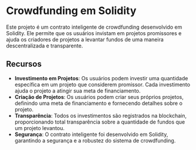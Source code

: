 # Crowdfunding em Solidity

Este projeto é um contrato inteligente de crowdfunding desenvolvido em Solidity. Ele permite que os usuários invistam em projetos promissores e ajuda os criadores de projetos a levantar fundos de uma maneira descentralizada e transparente.

## Recursos

- **Investimento em Projetos**: Os usuários podem investir uma quantidade específica em um projeto que considerem promissor. Cada investimento ajuda o projeto a atingir sua meta de financiamento.
- **Criação de Projetos**: Os usuários podem criar seus próprios projetos, definindo uma meta de financiamento e fornecendo detalhes sobre o projeto.
- **Transparência**: Todos os investimentos são registrados na blockchain, proporcionando total transparência sobre a quantidade de fundos que um projeto levantou.
- **Segurança**: O contrato inteligente foi desenvolvido em Solidity, garantindo a segurança e a robustez do sistema de crowdfunding.
